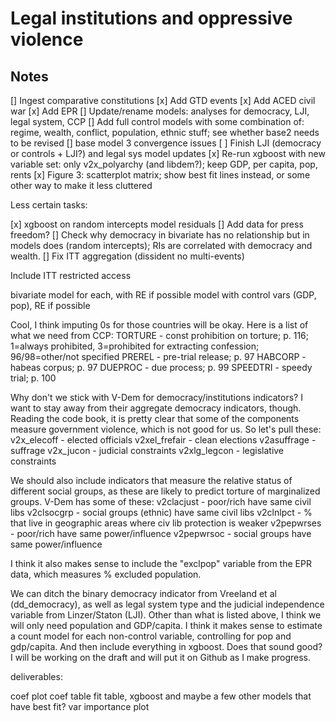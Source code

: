 # Legal institutions and oppressive violence

## Notes

[] Ingest comparative constitutions 
[x] Add GTD events
[x] Add ACED civil war
[x] Add EPR 
[] Update/rename models: analyses for democracy, LJI, legal system, CCP
[] Add full control models with some combination of: regime, wealth, conflict, 
   population, ethnic stuff; see whether base2 needs to be revised
   [] base model 3 convergence issues
[ ] Finish LJI (democracy or controls + LJI?) and legal sys model updates
[x] Re-run xgboost with new variable set: only v2x_polyarchy (and libdem?); keep 
   GDP, per capita, pop, rents
[x] Figure 3: scatterplot matrix; show best fit lines instead, or some other way
   to make it less cluttered

Less certain tasks:

[x] xgboost on random intercepts model residuals
[] Add data for press freedom?
[] Check why democracy in bivariate has no relationship but in models does 
   (random intercepts); RIs are correlated with democracy and wealth.
[] Fix ITT aggregation (dissident no multi-events)


Include ITT restricted access

bivariate model for each, with RE if possible
model with control vars (GDP, pop), RE if possible

Cool, I think imputing 0s for those countries will be okay. Here is a list of what we need from CCP: 
TORTURE - const prohibition on torture; p. 116; 1=always prohibited, 3=prohibited for extracting confession; 96/98=other/not specified
PREREL - pre-trial release; p. 97
HABCORP - habeas corpus; p. 97
DUEPROC - due process; p. 99
SPEEDTRI - speedy trial; p. 100

Why don't we stick with V-Dem for democracy/institutions indicators? I want to stay away from their aggregate democracy indicators, though. Reading the code book, it is pretty clear that some of the components measure government violence, which is not good for us. So let's pull these: 
v2x_elecoff - elected officials 
v2xel_frefair - clean elections 
v2asuffrage - suffrage 
v2x_jucon - judicial constraints 
v2xlg_legcon - legislative constraints 

We should also include indicators that measure the relative status of different social groups, as these are likely to predict torture of marginalized groups. V-Dem has some of these: 
v2clacjust - poor/rich have same civil libs
v2clsocgrp - social groups (ethnic) have same civil libs
v2clnlpct - % that live in geographic areas where civ lib protection is weaker
v2pepwrses - poor/rich have same power/influence
v2pepwrsoc - social groups have same power/influence

I think it also makes sense to include the "exclpop" variable from the EPR data, which measures % excluded population. 

We can ditch the binary democracy indicator from Vreeland et al (dd_democracy), as well as legal system type and the judicial independence variable from Linzer/Staton (LJI). Other than what is listed above, I think we will only need population and GDP/capita. I think it makes sense to estimate a count model for each non-control variable, controlling for pop and gdp/capita. And then include everything in xgboost. Does that sound good? I will be working on the draft and will put it on Github as I make progress.

deliverables:

coef plot
coef table
fit table, xgboost and maybe a few other models that have best fit?
var importance plot

